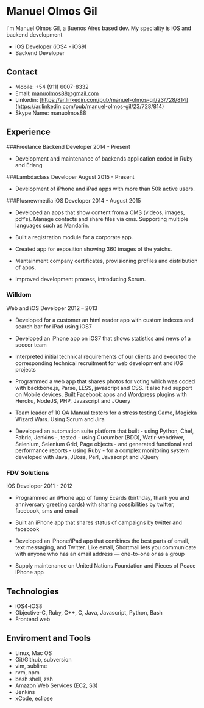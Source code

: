 # Manuel Olmos Gil
I'm Manuel Olmos Gil, a Buenos Aires based dev. My speciality is iOS and backend development

* iOS Developer (iOS4 - iOS9)
* Backend Developer

## Contact
* Mobile: +54 (911) 6007-8332
* Email: [manuolmos88@gmail.com](mailto:manuolmos88@gmail.com)
* Linkedin: [https://ar.linkedin.com/pub/manuel-olmos-gil/23/728/814](https://ar.linkedin.com/pub/manuel-olmos-gil/23/728/814)
* Skype Name: manuolmos88

## Experience

###Freelance
Backend Developer 2014 - Present

* Development and maintenance of backends application coded in Ruby and Erlang

###Lambdaclass
Developer August 2015 - Present

* Development of iPhone and iPad apps with more than 50k active users.

###Plusnewmedia
iOS Developer 2014 - August 2015

* Developed an apps that show content from a CMS (videos, images, pdf's). Manage contacts and share files via cms. Supporting multiple languages such as Mandarin.

* Built a registration module for a corporate app.

* Created app for exposition showing 360 images of the yatchs.

* Mantainment company certificates, provisioning profiles and distribution of 	apps.

* Improved development process, introducing Scrum.

### Willdom
Web and iOS Developer 2012 – 2013

* Developed for a customer an html reader app with custom indexes and search bar for iPad using iOS7
* Developed an iPhone app on iOS7 that shows statistics and news of a soccer team

* Interpreted initial technical requirements of our clients and executed the corresponding technical recruitment for web development and iOS projects

* Programmed a web app that shares photos for voting which was coded with backbone.js, Parse, LESS, javascript and CSS. It also had support on Mobile devices. Built Facebook apps and Wordpress plugins with Heroku, NodeJS, PHP, Javascript and JQuery

* Team leader of 10 QA Manual testers for a stress testing Game, Magicka Wizard Wars. Using Scrum and Jira

* Developed an automation suite platform that built - using Python, Chef, Fabric, Jenkins -, tested - using Cucumber (BDD), Watir-webdriver, Selenium, Selenium Grid, Page objects - and generated functional and performance reports - using Ruby - for a complex monitoring system developed with Java, JBoss, Perl, Javascript and JQuery

### FDV Solutions
iOS Developer 2011 - 2012

* Programmed an iPhone app of funny Ecards (birthday, thank you and anniversary greeting cards) with sharing possibilities by twitter, facebook, sms and email

* Built an iPhone app that shares status of campaigns by twitter and facebook

* Developed an iPhone/iPad app that combines the best parts of email, text messaging, and Twitter. Like email, Shortmail lets you communicate with anyone who has an email address — one-to-one or as a group

* Supply maintenance on United Nations Foundation and Pieces of Peace iPhone app

## Technologies
* iOS4-iOS8
* Objective-C, Ruby, C++, C, Java, Javascript, Python, Bash
* Frontend web

## Enviroment and Tools
* Linux, Mac OS
* Git/Github, subversion
* vim, sublime
* rvm, npm
* bash shell, zsh
* Amazon Web Services (EC2, S3)
* Jenkins
* xCode, eclipse
